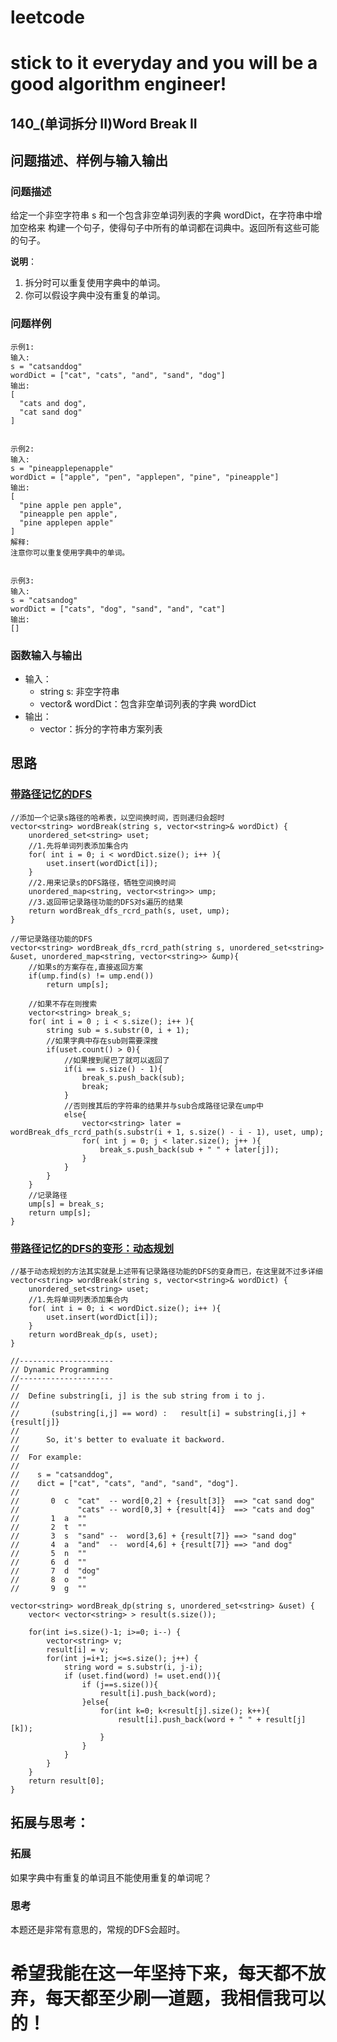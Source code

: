# leetcode
# stick to it everyday and you will be a good algorithm engineer!
## 140_(单词拆分 II)Word Break II
## 问题描述、样例与输入输出

### 问题描述

给定一个非空字符串 s 和一个包含非空单词列表的字典 wordDict，在字符串中增加空格来
构建一个句子，使得句子中所有的单词都在词典中。返回所有这些可能的句子。

__说明__：

1. 拆分时可以重复使用字典中的单词。
2. 你可以假设字典中没有重复的单词。 

### 问题样例

	示例1:
	输入: 
	s = "catsanddog"
	wordDict = ["cat", "cats", "and", "sand", "dog"]
	输出: 
	[
	  "cats and dog",
	  "cat sand dog"
	]

	
	示例2:
	输入: 
	s = "pineapplepenapple"
	wordDict = ["apple", "pen", "applepen", "pine", "pineapple"]
	输出: 
	[
	  "pine apple pen apple",
	  "pineapple pen apple",
	  "pine applepen apple"
	]
	解释: 
	注意你可以重复使用字典中的单词。
	
	
	示例3:
	输入: 
	s = "catsandog"
	wordDict = ["cats", "dog", "sand", "and", "cat"]
	输出: 
	[]

### 函数输入与输出

* 输入：
	* string s: 非空字符串
	* vector<string>& wordDict：包含非空单词列表的字典 wordDict
* 输出：
	* vector<string>：拆分的字符串方案列表

## 思路	
### [带路径记忆的DFS](https://github.com/haoel/leetcode/blob/master/algorithms/cpp/wordBreak/wordBreak.II.cpp)

	//添加一个记录s路径的哈希表，以空间换时间，否则递归会超时
    vector<string> wordBreak(string s, vector<string>& wordDict) {
        unordered_set<string> uset;
        //1.先将单词列表添加集合内
        for( int i = 0; i < wordDict.size(); i++ ){
            uset.insert(wordDict[i]);
        }
        //2.用来记录s的DFS路径，牺牲空间换时间
        unordered_map<string, vector<string>> ump;
        //3.返回带记录路径功能的DFS对s遍历的结果
        return wordBreak_dfs_rcrd_path(s, uset, ump);
    }
    
    //带记录路径功能的DFS
    vector<string> wordBreak_dfs_rcrd_path(string s, unordered_set<string> &uset, unordered_map<string, vector<string>> &ump){
        //如果s的方案存在,直接返回方案
        if(ump.find(s) != ump.end())
            return ump[s];
        
        //如果不存在则搜索
        vector<string> break_s;
        for( int i = 0 ; i < s.size(); i++ ){
            string sub = s.substr(0, i + 1);
            //如果字典中存在sub则需要深搜
            if(uset.count() > 0){
                //如果搜到尾巴了就可以返回了
                if(i == s.size() - 1){
                    break_s.push_back(sub);
                    break;
                }
                //否则搜其后的字符串的结果并与sub合成路径记录在ump中
                else{
                    vector<string> later = wordBreak_dfs_rcrd_path(s.substr(i + 1, s.size() - i - 1), uset, ump);
                    for( int j = 0; j < later.size(); j++ ){
                        break_s.push_back(sub + " " + later[j]);
                    }
                }
            }
        }
        //记录路径
        ump[s] = break_s;
        return ump[s];
    }
		
### [带路径记忆的DFS的变形：动态规划](https://github.com/haoel/leetcode/blob/master/algorithms/cpp/wordBreak/wordBreak.II.cpp)
	
	//基于动态规划的方法其实就是上述带有记录路径功能的DFS的变身而已，在这里就不过多详细
    vector<string> wordBreak(string s, vector<string>& wordDict) {
        unordered_set<string> uset;
        //1.先将单词列表添加集合内
        for( int i = 0; i < wordDict.size(); i++ ){
            uset.insert(wordDict[i]);
        }
        return wordBreak_dp(s, uset);
    }
    
    //---------------------
    // Dynamic Programming
    //---------------------
    //
    //  Define substring[i, j] is the sub string from i to j.
    //
    //       (substring[i,j] == word) :   result[i] = substring[i,j] + {result[j]}
    //
    //      So, it's better to evaluate it backword. 
    //
    //  For example:
    //
    //    s = "catsanddog",
    //    dict = ["cat", "cats", "and", "sand", "dog"].
    //  
    //       0  c  "cat"  -- word[0,2] + {result[3]}  ==> "cat sand dog"
    //             "cats" -- word[0,3] + {result[4]}  ==> "cats and dog" 
    //       1  a  ""
    //       2  t  ""
    //       3  s  "sand" --  word[3,6] + {result[7]} ==> "sand dog"
    //       4  a  "and"  --  word[4,6] + {result[7]} ==> "and dog"
    //       5  n  ""
    //       6  d  ""
    //       7  d  "dog"
    //       8  o  ""
    //       9  g  ""

    vector<string> wordBreak_dp(string s, unordered_set<string> &uset) {
        vector< vector<string> > result(s.size());

        for(int i=s.size()-1; i>=0; i--) {
            vector<string> v;
            result[i] = v;
            for(int j=i+1; j<=s.size(); j++) {
                string word = s.substr(i, j-i);
                if (uset.find(word) != uset.end()){
                    if (j==s.size()){
                        result[i].push_back(word);
                    }else{
                        for(int k=0; k<result[j].size(); k++){
                            result[i].push_back(word + " " + result[j][k]);
                        }
                    }
                }
            } 
        }
        return result[0];
    }
 
	
	
## 拓展与思考：
### 拓展
如果字典中有重复的单词且不能使用重复的单词呢？
### 思考
本题还是非常有意思的，常规的DFS会超时。
	  
# 希望我能在这一年坚持下来，每天都不放弃，每天都至少刷一道题，我相信我可以的！
